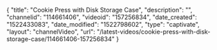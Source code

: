{
    "title": "Cookie Press with Disk Storage Case",
    "description": "",
    "channelid": "114661406",
    "videoid": "157256834",
    "date_created": "1522433083",
    "date_modified": "1522798602",
    "type": "captivate",
    "layout": "channelVideo",
    "url": "\/latest-videos\/cookie-press-with-disk-storage-case\/114661406-157256834"
}